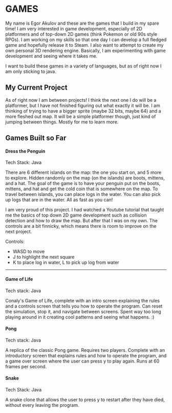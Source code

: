 # GAMES

My name is Egor Akulov and these are the games that I build in my spare time! 
I am very interested in game development, especially of 2D platformers and of top-down 2D games (think Pokemon or old 90s style RPGs). 
I am working on my skills so that one day I can develop a full fledged game and hopefully release it to Steam. 
I also want to attempt to create my own personal 3D rendering engine. 
Basically, I am experimenting with game development and seeing where it takes me. 

I want to build these games in a variety of languages, but as of right now I am only sticking to java. 

## My Current Project

As of right now I am between projects! 
I think the next one I do will be a platformer, but I have not finished figuring out what exactly it will be. 
I am thinking of trying to have a bigger sprite (maybe 32 bits, maybe 64) and a more fleshed out map. 
It will be a simple platformer though, just kind of jumping between things. Mostly for me to learn more. 


## Games Built so Far

#### Dress the Penguin

Tech Stack: Java

There are 6 different islands on the map: the one you start on, and 5 more to explore. 
Hidden randomly on the map (on the islands) are boots, mittens, and a hat.
The goal of the game is to have your penguin put on the boots, mittens, and hat and get the cold coin that is somewhere on the map.
To travel between islands, you can place logs in the water. You can also pick up logs that are in the water.
All as fast as you can!

I am very proud of this project. I had watched a Youtube tutorial that taught me the basics of top down 2D game development such as collision detection and how to draw the map.
But after that I was on my own. 
The controls are a bit finnicky, which means there is room to improve on the next project. 

Controls:

- WASD to move
- J to highlight the next square
- K to place log in water, L to pick up log from water

---

#### Game of Life

Tech stack: Java

Conaly's Game of Life, complete with an intro screen explaining the rules and a controls screen that tells you how to operate the program.
Can reset the simulation, stop it, and navigate between screens. 
Spent way too long playing around in it creating cool patterns and seeing what happens. :)

#### Pong

Tech stack: Java

A replica of the classic Pong game. 
Requires two players. 
Complete with an introductory screen that explains rules and how to operate the program, and a game over screen where the user can press y to play again. 
Runs at 60 frames per second.  

#### Snake

Tech Stack: Java

A snake clone that allows the user to press y to restart after they have died, without every leaving the program. 

